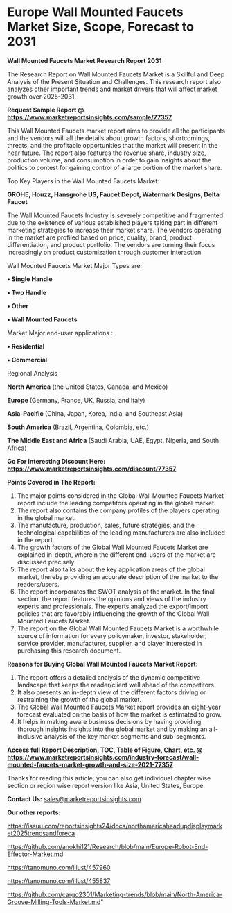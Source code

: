 # Europe Wall Mounted Faucets Market Size, Scope, Forecast to 2031

<strong>Wall Mounted Faucets Market Research Report 2031</strong>

The Research Report on Wall Mounted Faucets Market is a Skillful and Deep Analysis of the Present Situation and Challenges. This research report also analyzes other important trends and market drivers that will affect market growth over 2025-2031.

<strong>Request Sample Report @ <a href=https://www.marketreportsinsights.com/sample/77357>https://www.marketreportsinsights.com/sample/77357</a></strong>

This Wall Mounted Faucets market report aims to provide all the participants and the vendors will all the details about growth factors, shortcomings, threats, and the profitable opportunities that the market will present in the near future. The report also features the revenue share, industry size, production volume, and consumption in order to gain insights about the politics to contest for gaining control of a large portion of the market share.

Top Key Players in the Wall Mounted Faucets Market:

<strong>GROHE, Houzz, Hansgrohe US, Faucet Depot, Watermark Designs, Delta Faucet</strong>

The Wall Mounted Faucets Industry is severely competitive and fragmented due to the existence of various established players taking part in different marketing strategies to increase their market share. The vendors operating in the market are profiled based on price, quality, brand, product differentiation, and product portfolio. The vendors are turning their focus increasingly on product customization through customer interaction.

Wall Mounted Faucets Market Major Types are:

<strong>• Single Handle

• Two Handle

• Other

• Wall Mounted Faucets</strong>

Market Major end-user applications :

<strong>• Residential

• Commercial</strong>

Regional Analysis

</u><strong><b>North America</b></strong> (the United States, Canada, and Mexico)

<strong><b>Europe </b></strong>(Germany, France, UK, Russia, and Italy)

<strong><b>Asia-Pacific</b></strong> (China, Japan, Korea, India, and Southeast Asia)

<strong><b>South America</b></strong> (Brazil, Argentina, Colombia, etc.)

<strong><b>The Middle East and Africa</b></strong> (Saudi Arabia, UAE, Egypt, Nigeria, and South Africa)

<strong>Go For Interesting Discount Here: <a href=https://www.marketreportsinsights.com/discount/77357>https://www.marketreportsinsights.com/discount/77357</a></strong>

<strong>Points Covered in The Report:</strong>
<ol>
  <li>The major points considered in the Global Wall Mounted Faucets Market report include the leading competitors operating in the global market.</li>
  <li>The report also contains the company profiles of the players operating in the global market.</li>
  <li>The manufacture, production, sales, future strategies, and the technological capabilities of the leading manufacturers are also included in the report.</li>
  <li>The growth factors of the Global Wall Mounted Faucets Market are explained in-depth, wherein the different end-users of the market are discussed precisely.</li>
  <li>The report also talks about the key application areas of the global market, thereby providing an accurate description of the market to the readers/users.</li>
  <li>The report incorporates the SWOT analysis of the market. In the final section, the report features the opinions and views of the industry experts and professionals. The experts analyzed the export/import policies that are favorably influencing the growth of the Global Wall Mounted Faucets Market.</li>
  <li>The report on the Global Wall Mounted Faucets Market is a worthwhile source of information for every policymaker, investor, stakeholder, service provider, manufacturer, supplier, and player interested in purchasing this research document.</li>
</ol>
<strong>Reasons for Buying Global Wall Mounted Faucets Market Report:</strong>

<ol>
  <li>The report offers a detailed analysis of the dynamic competitive landscape that keeps the reader/client well ahead of the competitors.</li>
  <li>It also presents an in-depth view of the different factors driving or restraining the growth of the global market.</li>
  <li>The Global Wall Mounted Faucets Market report provides an eight-year forecast evaluated on the basis of how the market is estimated to grow.</li>
  <li>It helps in making aware business decisions by having providing thorough insights insights into the global market and by making an all-inclusive analysis of the key market segments and sub-segments.</li>
</ol>
<strong>Access full Report Description, TOC, Table of Figure, Chart, etc. @ <a href=https://www.marketreportsinsights.com/industry-forecast/wall-mounted-faucets-market-growth-and-size-2021-77357>https://www.marketreportsinsights.com/industry-forecast/wall-mounted-faucets-market-growth-and-size-2021-77357</a></strong>


Thanks for reading this article; you can also get individual chapter wise section or region wise report version like Asia, United States, Europe.

<strong>Contact Us:</strong>
sales@marketreportsinsights.com

<strong>Our other reports:</strong>

<a href=https://issuu.com/reportsinsights24/docs/northamericaheadupdisplaymarket2025trendsandforeca>https://issuu.com/reportsinsights24/docs/northamericaheadupdisplaymarket2025trendsandforeca</a>

<a href=https://github.com/anokhi121/Research/blob/main/Europe-Robot-End-Effector-Market.md>https://github.com/anokhi121/Research/blob/main/Europe-Robot-End-Effector-Market.md</a>

<a href=https://tanomuno.com/illust/457960>https://tanomuno.com/illust/457960</a>

<a href=https://tanomuno.com/illust/455837>https://tanomuno.com/illust/455837</a>

<a href=https://github.com/cargo2301/Marketing-trends/blob/main/North-America-Groove-Milling-Tools-Market.md>https://github.com/cargo2301/Marketing-trends/blob/main/North-America-Groove-Milling-Tools-Market.md</a>"
